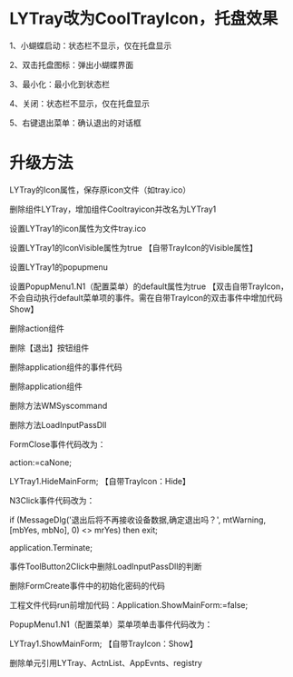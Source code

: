 # LYTray改为CoolTrayIcon，托盘效果
1、小蝴蝶启动：状态栏不显示，仅在托盘显示 

2、双击托盘图标：弹出小蝴蝶界面 

3、最小化：最小化到状态栏 

4、关闭：状态栏不显示，仅在托盘显示 

5、右键退出菜单：确认退出的对话框 

# 升级方法
LYTray的Icon属性，保存原icon文件（如tray.ico） 

删除组件LYTray，增加组件Cooltrayicon并改名为LYTray1 

设置LYTray1的icon属性为文件tray.ico 

设置LYTray1的IconVisible属性为true 【自带TrayIcon的Visible属性】

设置LYTray1的popupmenu 

设置PopupMenu1.N1（配置菜单）的default属性为true 【双击自带TrayIcon，不会自动执行default菜单项的事件。需在自带TrayIcon的双击事件中增加代码Show】
  
删除action组件 

删除【退出】按钮组件 

删除application组件的事件代码 

删除application组件 

删除方法WMSyscommand 

删除方法LoadInputPassDll 

FormClose事件代码改为： 

  action:=caNone; 
  
  LYTray1.HideMainForm;  【自带TrayIcon：Hide】
  
N3Click事件代码改为： 

  if (MessageDlg('退出后将不再接收设备数据,确定退出吗？', mtWarning, [mbYes, mbNo], 0) <> mrYes) then exit; 
  
  application.Terminate; 
  
事件ToolButton2Click中删除LoadInputPassDll的判断 

删除FormCreate事件中的初始化密码的代码 

工程文件代码run前增加代码：Application.ShowMainForm:=false; 

PopupMenu1.N1（配置菜单）菜单项单击事件代码改为： 

  LYTray1.ShowMainForm;   【自带TrayIcon：Show】
  
删除单元引用LYTray、ActnList、AppEvnts、registry
